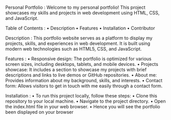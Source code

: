 Personal Portfolio : Welcome to my personal portfolio! This project showcases my skills and projects in web development using HTML, CSS, and JavaScript.

Table of Contents : • Description • Features • Installation • Contributor

Description : This portfolio website serves as a platform to display my projects, skills, and experiences in web development. It is built using modern web technologies such as HTML5, CSS, and JavaScript.

Features : • Responsive design: The portfolio is optimized for various screen sizes, including desktops, tablets, and mobile devices. • Projects showcase: It includes a section to showcase my projects with brief descriptions and links to live demos or GitHub repositories. • About me: Provides information about my background, skills, and interests. • Contact form: Allows visitors to get in touch with me easily through a contact form.

Installation : • To run this project locally, follow these steps: • Clone this repository to your local machine. • Navigate to the project directory. • Open the index.html file in your web browser. • Hence you will see the portfolio been displayed on your browser
